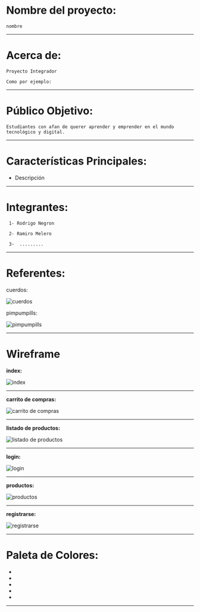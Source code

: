 # Nombre del proyecto:

```nombre```

-------------------

# Acerca de:

```Proyecto Integrador```

```Como por ejemplo: ```

------------------------

# Público Objetivo:

```Estudiantes con afan de querer aprender y emprender en el mundo tecnológico y digital.```

------------------------

# Características Principales:

- Descripción

--------------------
    
# Integrantes:

``` 1- Rodrigo Negron```

``` 2- Ramiro Melero```

``` 3-  .........```

--------------

# Referentes:

cuerdos:

![cuerdos](https://raw.githubusercontent.com/RodriNegron/pruebas/main/cuerdos.PNG?token=AC3EMFVA5IDZ3K5TWHVA55S7ZKYEE)

pimpumpills:

![pimpumpills](https://raw.githubusercontent.com/RodriNegron/pruebas/main/pimpumpills.PNG?token=AC3EMFWI3JHZ3FMMBJ6XMQK7ZKYI4)

------------------

# **Wireframe**

**index:**

![index](https://raw.githubusercontent.com/SebastianRaiquenParisi/proyectoIntegradorEquipo12/main/wireframe_img/wireframe%20index.jpg)

----------------------

**carrito de compras:**

![carrito de compras](https://raw.githubusercontent.com/SebastianRaiquenParisi/proyectoIntegradorEquipo12/main/wireframe_img/wireframe%20carritoDeCompras.jpg)

-------------------

**listado de productos:**

![listado de productos](https://raw.githubusercontent.com/SebastianRaiquenParisi/proyectoIntegradorEquipo12/main/wireframe_img/wireframe%20listadoProductos.jpg)

-------------

**login:**

![login](https://raw.githubusercontent.com/SebastianRaiquenParisi/proyectoIntegradorEquipo12/main/wireframe_img/wireframe%20logIn.jpg)

----

**productos:**

![productos](https://raw.githubusercontent.com/SebastianRaiquenParisi/proyectoIntegradorEquipo12/main/wireframe_img/wireframe%20producto.jpg)

-----

**registrarse:**

![registrarse](https://raw.githubusercontent.com/SebastianRaiquenParisi/proyectoIntegradorEquipo12/main/wireframe_img/wireframe%20registrase.jpg)

---------------

# Paleta de Colores:

- 
-
-
-
-


---------------
